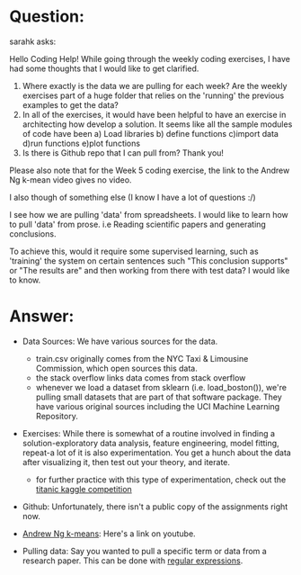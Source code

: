 # Question:

sarahk asks:

Hello Coding Help! While going through the weekly coding exercises, I have had some thoughts that I would like to get clarified.  
1) Where exactly is the data we are pulling for each week? Are the weekly exercises part of a huge folder that relies on the 'running' the previous examples to get the data? 
2) In all of the exercises, it would have been helpful to have an exercise in architecting how develop a solution. It seems like all the sample modules of code have been a) Load libraries b) define functions c)import data d)run functions e)plot functions 
3) Is there is Github repo that I can pull from? Thank you!

Please also note that for the Week 5 coding exercise, the link to the Andrew Ng k-mean video gives no video.

I also though of something else (I know I have a lot of questions :/)

I see how we are pulling 'data' from spreadsheets. I would like to learn how to pull 'data' from prose. i.e Reading scientific papers and generating conclusions. 




To achieve this, would it require some supervised learning, such as 'training' the system on certain sentences such "This conclusion supports" or "The results are" and then working from there with test data? I would like to know.


# Answer:
- Data Sources: We have various sources for the data.
    - train.csv originally comes from the NYC Taxi & Limousine Commission, which
    open sources this data.
    - the stack overflow links data comes from stack overflow
    - whenever we load a dataset from sklearn (i.e. load_boston()), we're pulling 
    small datasets that are part of that software package. They have various 
    original sources including the UCI Machine Learning Repository.

- Exercises: While there is somewhat of a routine involved in finding a
  solution-exploratory data analysis, feature engineering, model fitting,
  repeat-a lot of it is also experimentation. You get a hunch about the data
  after visualizing it, then test out your theory, and iterate. 
    - for further practice with this type of experimentation, check out the [titanic kaggle competition](https://www.kaggle.com/c/titanic/overview)
- Github: Unfortunately, there isn't a public copy of the assignments right now. 

- [Andrew Ng k-means](https://www.youtube.com/watch?v=hDmNF9JG3lo): Here's a link
  on youtube.

- Pulling data: Say you wanted to pull a specific term or data from a research
  paper. This can be done with [regular expressions](https://www.datacamp.com/community/tutorials/python-regular-expression-tutorial).
